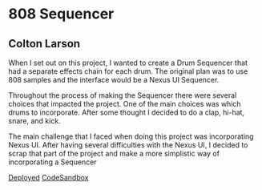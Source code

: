 # 808 Sequencer

## Colton Larson

When I set out on this project, I wanted to create a Drum Sequencer that had a separate effects chain for each drum. The original plan was to use 808 samples and the interface would be a Nexus UI Sequencer.

Throughout the process of making the Sequencer there were several choices that impacted the project. One of the main choices was which drums to incorporate. After some thought I decided to do a clap, hi-hat, snare, and kick.

The main challenge that I faced when doing this project was incorporating Nexus UI. After having several difficulties with the Nexus UI, I decided to scrap that part of the project and make a more simplistic way of incorporating a Sequencer

[Deployed](https://cl3470.github.io/csb-zm0qur/)
[CodeSandbox](https://codesandbox.io/s/step-sequencer-forked-zm0qur?file=/sketch.js)
